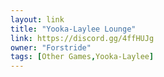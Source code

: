 ```yaml
---
layout: link
title: "Yooka-Laylee Lounge"
link: https://discord.gg/4ffHUJg
owner: "Forstride"
tags: [Other Games,Yooka-Laylee]
---
```

